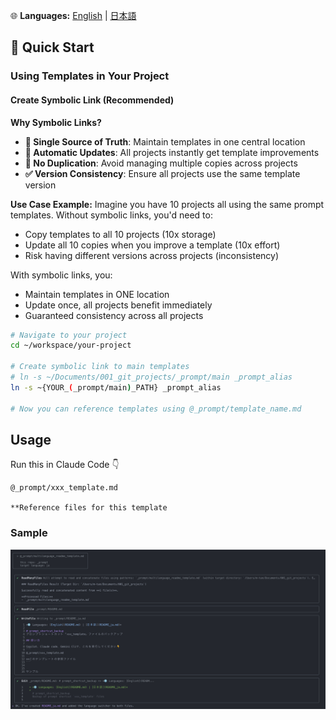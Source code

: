 🌐 **Languages:** [English](README.md) | [日本語](README_ja.md)

## 🚀 Quick Start

### Using Templates in Your Project

#### Create Symbolic Link (Recommended)

**Why Symbolic Links?**
- **📁 Single Source of Truth**: Maintain templates in one central location
- **🔄 Automatic Updates**: All projects instantly get template improvements
- **🚫 No Duplication**: Avoid managing multiple copies across projects
- **✅ Version Consistency**: Ensure all projects use the same template version

**Use Case Example:**
Imagine you have 10 projects all using the same prompt templates. Without symbolic links, you'd need to:
- Copy templates to all 10 projects (10x storage)
- Update all 10 copies when you improve a template (10x effort)
- Risk having different versions across projects (inconsistency)

With symbolic links, you:
- Maintain templates in ONE location
- Update once, all projects benefit immediately
- Guaranteed consistency across all projects

```bash
# Navigate to your project
cd ~/workspace/your-project

# Create symbolic link to main templates
# ln -s ~/Documents/001_git_projects/_prompt/main _prompt_alias
ln -s ~{YOUR_(_prompt/main)_PATH} _prompt_alias

# Now you can reference templates using @_prompt/template_name.md
```

## Usage

Run this in Claude Code 👇
```
@_prompt/xxx_template.md

**Reference files for this template
```

### Sample
![usage_sample](usage_sample.png)